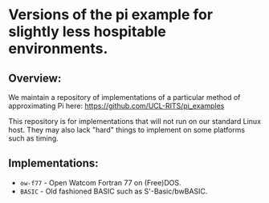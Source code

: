 # Versions of the pi example for slightly less hospitable environments.

## Overview:

We maintain a repository of implementations of a particular method of 
approximating Pi here: https://github.com/UCL-RITS/pi_examples

This repository is for implementations that will not run on our standard Linux
host.  They may also lack "hard" things to implement on some platforms such as timing.

## Implementations:

* `ow-f77` - Open Watcom Fortran 77 on (Free)DOS.
* `BASIC` - Old fashioned BASIC such as S'-Basic/bwBASIC.
